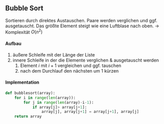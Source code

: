 ## Bubble Sort 

Sortieren durch direktes Austauschen. Paare werden verglichen und ggf. ausgetauscht. Das größte Element steigt wie eine Luftblase nach oben.
	→ Komplexität $O(n^2)$

#### Aufbau
1) äußere Schleife mit der Länge der Liste
2) innere Schleife in der die Elemente verglichen & ausgetauscht werden
	1) Element $i$ mit $i+1$ vergleichen und ggf. tauschen
	2) nach dem Durchlauf den nächsten um $1$ kürzen 

#### Implementation 

```Python
def bubblesort(array):
	for i in range(len(array)):
		for j in range(len(array)-i-1):
			if array[j]> array[j+1]:
				array[j], array[j+1] = array[j+1], array[j]
	return array
```